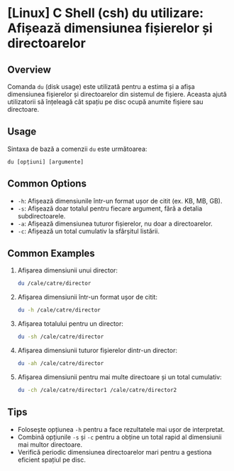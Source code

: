 # [Linux] C Shell (csh) du utilizare: Afișează dimensiunea fișierelor și directoarelor

## Overview
Comanda `du` (disk usage) este utilizată pentru a estima și a afișa dimensiunea fișierelor și directoarelor din sistemul de fișiere. Aceasta ajută utilizatorii să înțeleagă cât spațiu pe disc ocupă anumite fișiere sau directoare.

## Usage
Sintaxa de bază a comenzii `du` este următoarea:

```
du [opțiuni] [argumente]
```

## Common Options
- `-h`: Afișează dimensiunile într-un format ușor de citit (ex. KB, MB, GB).
- `-s`: Afișează doar totalul pentru fiecare argument, fără a detalia subdirectoarele.
- `-a`: Afișează dimensiunea tuturor fișierelor, nu doar a directoarelor.
- `-c`: Afișează un total cumulativ la sfârșitul listării.

## Common Examples
1. Afișarea dimensiunii unui director:
   ```bash
   du /cale/catre/director
   ```

2. Afișarea dimensiunii într-un format ușor de citit:
   ```bash
   du -h /cale/catre/director
   ```

3. Afișarea totalului pentru un director:
   ```bash
   du -sh /cale/catre/director
   ```

4. Afișarea dimensiunii tuturor fișierelor dintr-un director:
   ```bash
   du -ah /cale/catre/director
   ```

5. Afișarea dimensiunii pentru mai multe directoare și un total cumulativ:
   ```bash
   du -ch /cale/catre/director1 /cale/catre/director2
   ```

## Tips
- Folosește opțiunea `-h` pentru a face rezultatele mai ușor de interpretat.
- Combină opțiunile `-s` și `-c` pentru a obține un total rapid al dimensiunii mai multor directoare.
- Verifică periodic dimensiunea directoarelor mari pentru a gestiona eficient spațiul pe disc.